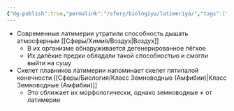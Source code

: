 ```yaml
---
{"dg-publish":true,"permalink":"/sfery/biologiya/latimeriya/","tags":["Зоология"]}
---
```


- Современные латимерии утратили способность дышать атмосферным [[Сферы/Химия/Воздух\|Воздух]]
    - В их организме обнаруживается дегенерированное лёгкое
    - Их далёкие предки обладали такой способностью и смогли выйти на сушу
- Скелет плавников латимерии напоминает скелет пятипалой конечности [[Сферы/Биология/Класс Земноводные (Амфибии)\|Класс Земноводные (Амфибии)]]
    - Это сближает их морфологически, однако земноводные ≠ от латимерии